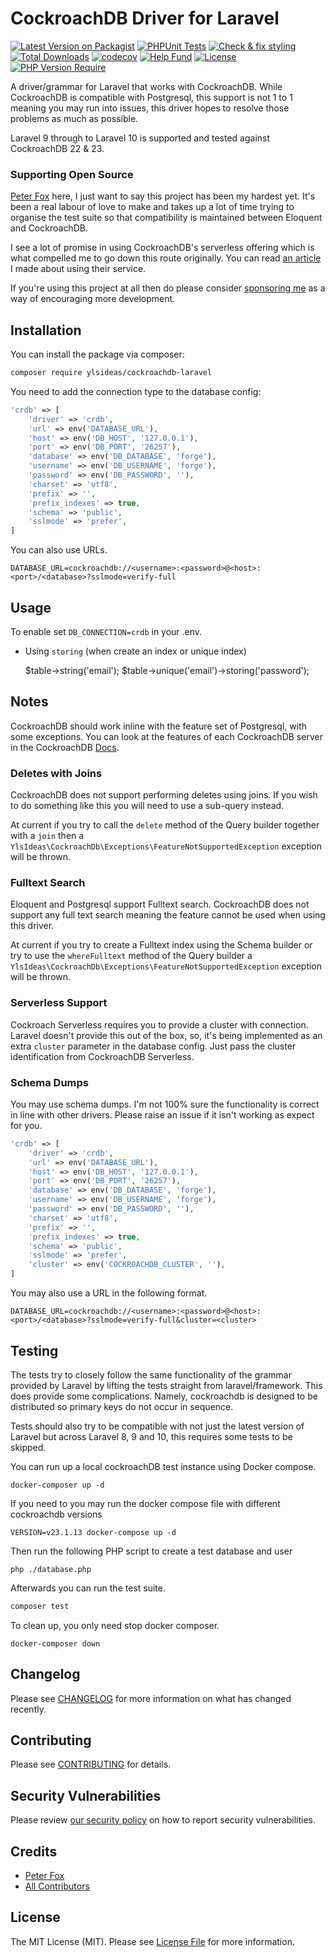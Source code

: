 # CockroachDB Driver for Laravel

[![Latest Version on Packagist](https://img.shields.io/packagist/v/ylsideas/cockroachdb-laravel.svg?style=flat-square)](https://packagist.org/packages/ylsideas/cockroachdb-laravel)
[![PHPUnit Tests](https://github.com/ylsideas/cockroachdb-laravel/actions/workflows/run-tests.yml/badge.svg)](https://github.com/ylsideas/cockroachdb-laravel/actions/workflows/run-tests.yml)
[![Check & fix styling](https://github.com/ylsideas/cockroachdb-laravel/actions/workflows/pint.yml/badge.svg)](https://github.com/ylsideas/cockroachdb-laravel/actions/workflows/pint.yml)
[![Total Downloads](https://img.shields.io/packagist/dt/ylsideas/cockroachdb-laravel.svg?style=flat-square)](https://packagist.org/packages/ylsideas/cockroachdb-laravel)
[![codecov](https://codecov.io/github/ylsideas/cockroachdb-laravel/branch/main/graph/badge.svg?token=GCCY3KZHXQ)](https://codecov.io/github/ylsideas/cockroachdb-laravel)
[![Help Fund](https://img.shields.io/github/sponsors/peterfox?style=flat-square)](https://github.com/sponsors/peterfox)
[![License](http://poser.pugx.org/ylsideas/cockroachdb-laravel/license)](https://packagist.org/packages/ylsideas/cockroachdb-laravel)
[![PHP Version Require](http://poser.pugx.org/ylsideas/cockroachdb-laravel/require/php)](https://packagist.org/packages/ylsideas/cockroachdb-laravel)

A driver/grammar for Laravel that works with CockroachDB. While CockroachDB is compatible with Postgresql, this support
is not 1 to 1 meaning you may run into issues, this driver hopes to resolve those problems as much as possible.

Laravel 9 through to Laravel 10 is supported and tested against CockroachDB 22 & 23.

### Supporting Open Source

[Peter Fox](https://www.peterfox.me) here, I just want to say this project has been my hardest yet. It's been a real labour of love to make and takes
up a lot of time trying to organise the test suite so that compatibility is maintained between Eloquent and CockroachDB.

I see a lot of promise in using CockroachDB's serverless offering which is what compelled me to go down this route originally.
You can read [an article](https://medium.com/@SlyFireFox/laravel-tip-cockroachdbs-serverless-database-322aa7f5f7ef) 
I made about using their service.

If you're using this project at all then do please consider [sponsoring me](https://github.com/sponsors/peterfox) 
as a way of encouraging more development.

## Installation

You can install the package via composer:

```bash
composer require ylsideas/cockroachdb-laravel
```

You need to add the connection type to the database config:
```php
'crdb' => [
    'driver' => 'crdb',
    'url' => env('DATABASE_URL'),
    'host' => env('DB_HOST', '127.0.0.1'),
    'port' => env('DB_PORT', '26257'),
    'database' => env('DB_DATABASE', 'forge'),
    'username' => env('DB_USERNAME', 'forge'),
    'password' => env('DB_PASSWORD', ''),
    'charset' => 'utf8',
    'prefix' => '',
    'prefix_indexes' => true,
    'schema' => 'public',
    'sslmode' => 'prefer',
]
```

You can also use URLs.

```dotenv
DATABASE_URL=cockroachdb://<username>:<password>@<host>:<port>/<database>?sslmode=verify-full
```

## Usage

To enable set `DB_CONNECTION=crdb` in your .env.

- Using `storing` (when create an index or unique index)


    $table->string('email');
    $table->unique('email')->storing('password');

## Notes

CockroachDB should work inline with the feature set of Postgresql, with some exceptions. You can look at the
features of each CockroachDB server in the CockroachDB [Docs](https://www.cockroachlabs.com/docs/stable/sql-feature-support.html).

### Deletes with Joins
CockroachDB does not support performing deletes using joins. If you wish to
do something like this you will need to use a sub-query instead.

At current if you try to call the `delete` method of the Query builder together with a `join` then
a `YlsIdeas\CockroachDb\Exceptions\FeatureNotSupportedException` exception will be thrown.

### Fulltext Search
Eloquent and Postgresql support Fulltext search. CockroachDB does not support any full text
search meaning the feature cannot be used when using this driver.

At current if you try to create a Fulltext index using the Schema builder or try to use the `whereFulltext`
method of the Query builder a `YlsIdeas\CockroachDb\Exceptions\FeatureNotSupportedException` exception will be thrown.

### Serverless Support
Cockroach Serverless requires you to provide a cluster with connection.
Laravel doesn't provide this out of the box, so, it's being implemented as an extra `cluster` parameter in the 
database config. Just pass the cluster identification from CockroachDB Serverless.

### Schema Dumps
You may use schema dumps. I'm not 100% sure the functionality is correct in line with other drivers.
Please raise an issue if it isn't working as expect for you.

```php
'crdb' => [
    'driver' => 'crdb',
    'url' => env('DATABASE_URL'),
    'host' => env('DB_HOST', '127.0.0.1'),
    'port' => env('DB_PORT', '26257'),
    'database' => env('DB_DATABASE', 'forge'),
    'username' => env('DB_USERNAME', 'forge'),
    'password' => env('DB_PASSWORD', ''),
    'charset' => 'utf8',
    'prefix' => '',
    'prefix_indexes' => true,
    'schema' => 'public',
    'sslmode' => 'prefer',
    'cluster' => env('COCKROACHDB_CLUSTER', ''),
]
```

You may also use a URL in the following format.

```dotenv
DATABASE_URL=cockroachdb://<username>:<password>@<host>:<port>/<database>?sslmode=verify-full&cluster=<cluster>
```

## Testing

The tests try to closely follow the same functionality of the grammar provided by Laravel
by lifting the tests straight from laravel/framework. This does provide some complications.
Namely, cockroachdb is designed to be distributed so primary keys do not occur in sequence.

Tests should also try to be compatible with not just the latest version of Laravel but across
Laravel 8, 9 and 10, this requires some tests to be skipped.

You can run up a local cockroachDB test instance using Docker compose.
```shell
docker-composer up -d
```

If you need to you may run the docker compose file with different cockroachdb
versions
```shell
VERSION=v23.1.13 docker-compose up -d
```

Then run the following PHP script to create a test database and user
```shell
php ./database.php
```

Afterwards you can run the test suite.
```bash
composer test
```

To clean up, you only need stop docker composer.
```shell
docker-composer down
```

## Changelog

Please see [CHANGELOG](CHANGELOG.md) for more information on what has changed recently.

## Contributing

Please see [CONTRIBUTING](.github/CONTRIBUTING.md) for details.

## Security Vulnerabilities

Please review [our security policy](../../security/policy) on how to report security vulnerabilities.

## Credits

- [Peter Fox](https://github.com/peterfox)
- [All Contributors](../../contributors)

## License

The MIT License (MIT). Please see [License File](LICENSE.md) for more information.
